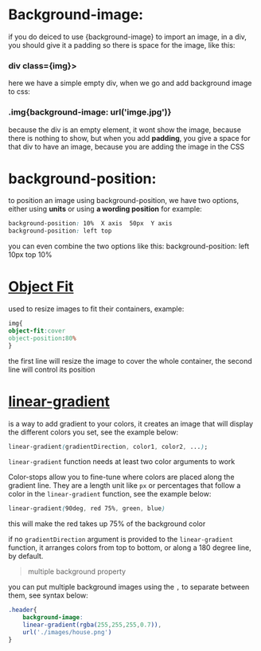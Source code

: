 # Background-image:

if you do deiced to use {background-image} to import an image, in a div, you should give it a padding so there is space for the image, like this:

<h3>div class={img}></h3> 

here we have a simple empty div, when we go and add background image to css:

<h3>.img{background-image: url('imge.jpg')} </h3>

because the div is an empty element, it wont show the image, because there is nothing to show, but when you add **padding**, you give a space for that div to have an image, because you are adding the image in the CSS


# background-position:

to position an image using background-position, we have two options, either using **units** or using **a wording position** for example:

```css
background-position: 10%  X axis  50px  Y axis 
background-position: left top
```

you can even combine the two options like this:
background-position: left 10px top 10%

# [Object Fit](https://developer.mozilla.org/en-US/docs/Web/CSS/object-fit)

used to resize images to fit their containers, example:

```css
img{
object-fit:cover
object-position:80%
}
```

the first line will resize the image to cover the whole container, the second line will control its position


# [linear-gradient](https://developer.mozilla.org/en-US/docs/Web/CSS/gradient/linear-gradient)

is a way to add gradient to your colors, it creates an image that will display the different colors you set, see the example below:

```css
linear-gradient(gradientDirection, color1, color2, ...);
```

`linear-gradient` function needs at least two color arguments to work

Color-stops allow you to fine-tune where colors are placed along the gradient line. They are a length unit like `px` or percentages that follow a color in the `linear-gradient` function, see the example below:

```css
linear-gradient(90deg, red 75%, green, blue)
```

this will make the red takes up 75% of the background color

if no `gradientDirection` argument is provided to the `linear-gradient` function, it arranges colors from top to bottom, or along a 180 degree line, by default.


> multiple background property

you can put multiple background images using the `,` to separate between them, see syntax below:

```CSS
.header{
	background-image:
	linear-gradient(rgba(255,255,255,0.7)),
	url('./images/house.png')
}
```


